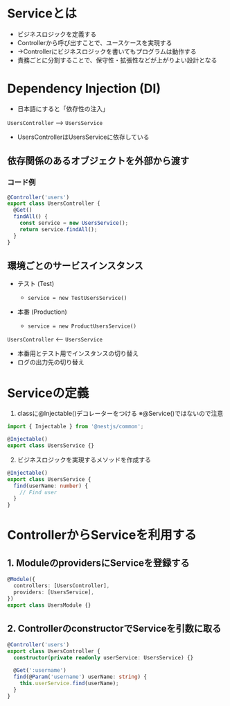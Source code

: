 # Serviceとは

- ビジネスロジックを定義する
- Controllerから呼び出すことで、ユースケースを実現する
- →Controllerにビジネスロジックを書いてもプログラムは動作する
- 責務ごとに分割することで、保守性・拡張性などが上がりよい設計となる

# Dependency Injection (DI)

- 日本語にすると「依存性の注入」

```UsersController``` --> ```UsersService```
- UsersControllerはUsersServiceに依存している

##  依存関係のあるオブジェクトを外部から渡す
### コード例

```typescript
@Controller('users')
export class UsersController {
  @Get()
  findAll() {
    const service = new UsersService();
    return service.findAll();
  }
}
```

## 環境ごとのサービスインスタンス

- テスト (Test)
  - `service = new TestUsersService()`

- 本番 (Production)
  - `service = new ProductUsersService()`


```UsersController``` <-- ```UsersService```
- 本番用とテスト用でインスタンスの切り替え
- ログの出力先の切り替え

# Serviceの定義

1. classに@Injectable()デコレーターをつける ※@Service()ではないので注意

```typescript
import { Injectable } from '@nestjs/common';

@Injectable()
export class UsersService {}
```

2. ビジネスロジックを実現するメソッドを作成する

```typescript
@Injectable()
export class UsersService {
  find(userName: number) {
    // Find user
  }
}
```

# ControllerからServiceを利用する

## 1. ModuleのprovidersにServiceを登録する

```typescript
@Module({
  controllers: [UsersController],
  providers: [UsersService],
})
export class UsersModule {}
```

## 2. ControllerのconstructorでServiceを引数に取る

```typescript
@Controller('users')
export class UsersController {
  constructor(private readonly userService: UsersService) {}

  @Get(':username')
  find(@Param('username') userName: string) {
    this.userService.find(userName);
  }
}
```